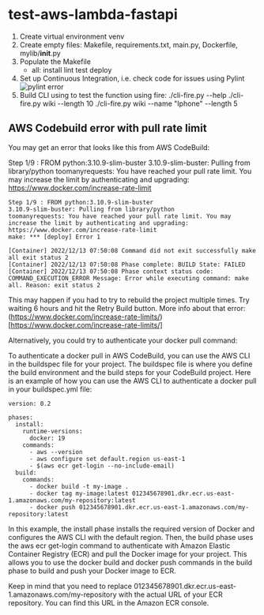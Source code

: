 # test-aws-lambda-fastapi

1. Create virtual environment venv
2. Create empty files: Makefile, requirements.txt, main.py, Dockerfile, mylib/__init__.py
3. Populate the Makefile
    - all: install lint test deploy
4. Set up Continuous Integration, i.e. check code for issues using Pylint
![pylint error](https://user-images.githubusercontent.com/9938598/206826810-69873457-18a1-4aa8-a0b5-ecaa9ef80c60.png)
5. Build CLI using to test the function using fire: 
./cli-fire.py --help
./cli-fire.py wiki --length 10
./cli-fire.py wiki --name "Iphone" --length 5

## AWS Codebuild error with pull rate limit

You may get an error that looks like this from AWS CodeBuild:

Step 1/9 : FROM python:3.10.9-slim-buster
3.10.9-slim-buster: Pulling from library/python
toomanyrequests: You have reached your pull rate limit. You may increase the limit by authenticating and upgrading: https://www.docker.com/increase-rate-limit


```
Step 1/9 : FROM python:3.10.9-slim-buster
3.10.9-slim-buster: Pulling from library/python
toomanyrequests: You have reached your pull rate limit. You may increase the limit by authenticating and upgrading: https://www.docker.com/increase-rate-limit
make: *** [deploy] Error 1

[Container] 2022/12/13 07:50:08 Command did not exit successfully make all exit status 2
[Container] 2022/12/13 07:50:08 Phase complete: BUILD State: FAILED
[Container] 2022/12/13 07:50:08 Phase context status code: COMMAND_EXECUTION_ERROR Message: Error while executing command: make all. Reason: exit status 2
```

This may happen if you had to try to rebuild the project multiple times. Try waiting 6 hours and hit the Retry Build button.
More info about that error: (https://www.docker.com/increase-rate-limits/)[https://www.docker.com/increase-rate-limits/]

Alternatively, you could try to authenticate your docker pull command:

To authenticate a docker pull in AWS CodeBuild, you can use the AWS CLI in the buildspec file for your project. The buildspec file is where you define the build environment and the build steps for your CodeBuild project. Here is an example of how you can use the AWS CLI to authenticate a docker pull in your buildspec.yml file:

```
version: 0.2

phases:
  install:
    runtime-versions:
      docker: 19
    commands:
      - aws --version
      - aws configure set default.region us-east-1
      - $(aws ecr get-login --no-include-email)
  build:
    commands:
      - docker build -t my-image .
      - docker tag my-image:latest 012345678901.dkr.ecr.us-east-1.amazonaws.com/my-repository:latest
      - docker push 012345678901.dkr.ecr.us-east-1.amazonaws.com/my-repository:latest
```

In this example, the install phase installs the required version of Docker and configures the AWS CLI with the default region. Then, the build phase uses the aws ecr get-login command to authenticate with Amazon Elastic Container Registry (ECR) and pull the Docker image for your project. This allows you to use the docker build and docker push commands in the build phase to build and push your Docker image to ECR.

Keep in mind that you need to replace 012345678901.dkr.ecr.us-east-1.amazonaws.com/my-repository with the actual URL of your ECR repository. You can find this URL in the Amazon ECR console.
